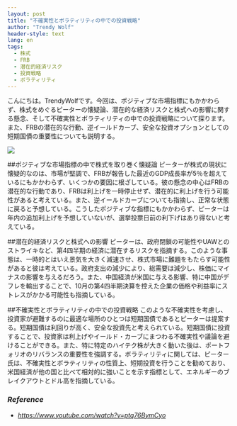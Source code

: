```yaml
---
layout: post
title: "不確実性とボラティリティの中での投資戦略"
author: "Trendy Wolf"
header-style: text
lang: en
tags:
  - 株式
  - FRB
  - 潜在的経済リスク
  - 投資戦略
  - ボラティリティ
---
```


こんにちは。TrendyWolfです。今回は、ポジティブな市場指標にもかかわらず、株式をめぐるピーターの懐疑論、潜在的な経済リスクと株式への影響に関する懸念、そして不確実性とボラティリティの中での投資戦略について探ります。また、FRBの潜在的な行動、逆イールドカーブ、安全な投資オプションとしての短期国債の重要性についても説明する。

<img
    src="https://i.ytimg.com/vi/ptq76BymCyo/hqdefault.jpg"
/>


##ポジティブな市場指標の中で株式を取り巻く懐疑論
ピーターが株式の現状に懐疑的なのは、市場が堅調で、FRBが報告した最近のGDP成長率が5％を超えているにもかかわらず、いくつかの要因に根ざしている。彼の懸念の中心はFRBの潜在的な行動であり、FRBは利上げを一時停止せず、潜在的に利上げを行う可能性があると考えている。また、逆イールドカーブについても指摘し、正常な状態に戻ると予想している。こうしたポジティブな指標にもかかわらず、ピーターは年内の追加利上げを予想していないが、選挙投票日前の利下げはあり得ないと考えている。

##潜在的経済リスクと株式への影響
ピーターは、政府閉鎖の可能性やUAWとのストライキなど、第4四半期の経済に潜在するリスクを指摘する。このような事態は、一時的とはいえ景気を大きく減速させ、株式市場に難題をもたらす可能性があると彼は考えている。政府支出の減少により、総需要は減少し、株価にマイナスの影響を与えるだろう。また、中国経済が米国に与える影響、特に中国がデフレを輸出することで、10月の第4四半期決算を控えた企業の価格や利益率にストレスがかかる可能性も指摘している。

##不確実性とボラティリティの中での投資戦略
このような不確実性を考慮し、投資家が避難するのに最適な場所のひとつは短期国債であるとピーターは提案する。短期国債は利回りが高く、安全な投資先と考えられている。短期国債に投資することで、投資家は利上げやイールド・カーブにまつわる不確実性や議論を避けることができる。また、特に特定のハイテク株が大きく動いた後は、ポートフォリオのリバランスの重要性を強調する。ボラティリティに関しては、ピーター氏は、不確実性とボラティリティの性質上、短期投資を行うことを勧めており、米国経済が他の国と比べて相対的に強いことを示す指標として、エネルギーのブレイクアウトとドル高を指摘している。


### _Reference_
- _https://www.youtube.com/watch?v=ptq76BymCyo_

